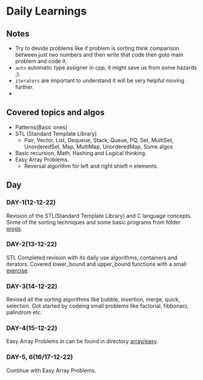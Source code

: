 # Daily Learnings

## Notes
- Try to devide problems like if problem is sorting think comparison between just two numbers and then write that code then goto main problem and code it.
- `auto` automatic type assigner in cpp, it might save us from some hazards ;).
- `iterators` are important to understand it will be very helpful moving further.
-


## Covered topics and algos
- Patterns(Basic ones)
- STL (Standard Template Library)
  - Pair, Vector, List, Dequeue, Stack, Queue, PQ, Set, MultiSet, UnorderedSet, Map, MultiMap, UnorderedMap, Some algos
- Basic recursion, Math, Hashing and Logical thinking.
- Easy Array Problems.
  - Reversal algorithm for left and right shieft n elements.

## Day

### DAY-1(12-12-22)
Revision of the STL(Standard Template Library) and C language concepts.
Some of the sorting techniques and some basic programs from folder [progs](https://github.com/devdutt6/CPP/tree/main/progs).

### DAY-2(13-12-22)
STL Completed revision with its daily use algorithms, containers and iterators.
Covered lower_bound and upper_bound functions with a small [exercise](https://github.com/devdutt6/CPP/tree/main/stl/bound_exercise.cpp).

### DAY-3(14-12-22)
Revised all the sorting algorithms like bubble, insertion, merge, quick, selection.
Got started by codeing small problems like factorial, fibbonaci, palindrom etc.

### DAY-4(15-12-22)
Easy Array Problems in can be found in directory [array/easy](https://github.com/devdutt6/CPP/tree/main/array/easy).

### DAY-5, 6(16/17-12-22)
Continue with Easy Array Problems.